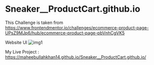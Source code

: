 # Sneaker__ProductCart.github.io
This Challenge is taken from https://www.frontendmentor.io/challenges/ecommerce-product-page-UPsZ9MJp6/hub/ecommerce-product-page-pbVnhCgVK5

Website UI 
![img1](https://user-images.githubusercontent.com/107109005/205450406-7a308da5-e3d9-4202-9190-7b9acca64fd4.png)



My Live Project : https://maheebullahkhan14.github.io/Sneaker__ProductCart.github.io/
